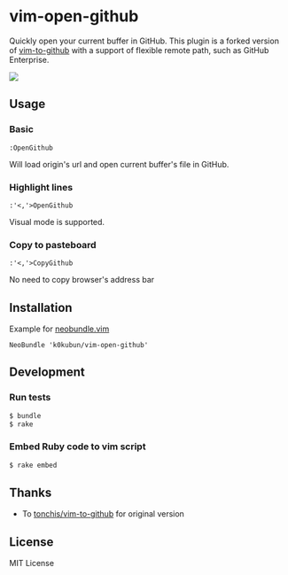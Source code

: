 # vim-open-github

Quickly open your current buffer in GitHub.
This plugin is a forked version of [vim-to-github](https://github.com/tonchis/vim-to-github) with a support of flexible remote path, such as GitHub Enterprise.

![](http://gifzo.net/sh6p9TbL41.gif)

## Usage

### Basic

```
:OpenGithub
```

Will load origin's url and open current buffer's file in GitHub.

### Highlight lines

```
:'<,'>OpenGithub
```

Visual mode is supported.

### Copy to pasteboard

```
:'<,'>CopyGithub
```

No need to copy browser's address bar

## Installation

Example for [neobundle.vim](https://github.com/Shougo/neobundle.vim)

```vim
NeoBundle 'k0kubun/vim-open-github'
```

## Development
### Run tests

```bash
$ bundle
$ rake
```

### Embed Ruby code to vim script

```bash
$ rake embed
```

## Thanks

- To [tonchis/vim-to-github](https://github.com/tonchis/vim-to-github) for original version

## License

MIT License
